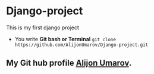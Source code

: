# Django-project
This is my first django project
- You write **Git bash or Terminal** `git clone https://github.com/AlijonUmarov/Django-project.git`
## My Git hub profile [Alijon Umarov]([https://github.com/AlijonUmarov/]).
